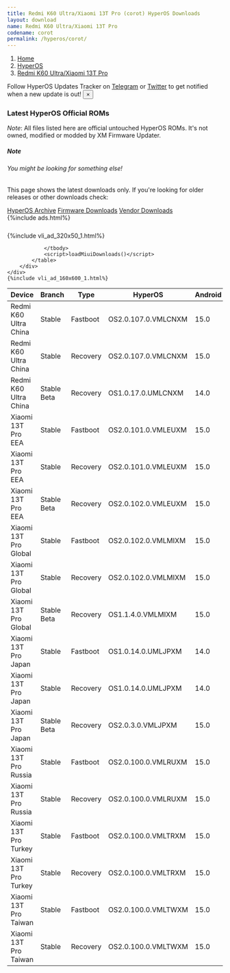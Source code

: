 ```yaml
---
title: Redmi K60 Ultra/Xiaomi 13T Pro (corot) HyperOS Downloads
layout: download
name: Redmi K60 Ultra/Xiaomi 13T Pro
codename: corot
permalink: /hyperos/corot/
---
```

<nav aria-label="breadcrumb">
    <ol class="breadcrumb">
        <li class="breadcrumb-item"><a href="/">Home</a></li>
        <li class="breadcrumb-item"><a href="/hyperos/">HyperOS</a></li>
        <li class="breadcrumb-item active" aria-current="page"><a href="/hyperos/corot/">Redmi K60 Ultra/Xiaomi 13T Pro</a></li>
    </ol>
</nav>
<div class="alert alert-primary alert-dismissible fade show" role="alert">
    Follow HyperOS Updates Tracker on <a href="https://t.me/MIUIUpdatesTracker" class="alert-link">Telegram</a>
     or <a href="https://twitter.com/MiFwUpdater" class="alert-link">Twitter</a> to get notified when a new update is out!
    <button type="button" class="close" data-dismiss="alert" aria-label="Close">
        <span aria-hidden="true">&times;</span>
    </button>
</div>

### Latest HyperOS Official ROMs
*Note*: All files listed here are official untouched HyperOS ROMs. It's not owned, modified or modded by XM Firmware Updater.
<div class="card">
  <div class="card-body">
    <h5 class="card-title">Note</h5>
    <h6 class="card-subtitle mb-2 text-muted">You might be looking for something else!</h6>
    <p class="card-text">This page shows the latest downloads only.
     If you're looking for older releases or other downloads check:</p>
    <a href="/archive/hyperos/corot/" class="card-link">HyperOS Archive</a>
    <a href="/firmware/corot/" class="card-link">Firmware Downloads</a>
    <a href="/vendor/corot/" class="card-link">Vendor Downloads</a>
  </div>
</div>
{%include ads.html%}
<div class="row justify-content-center">
    <div class="col-10">
        <div class="table-responsive-md" style="margin-top: 25px;">
            {%include vli_ad_320x50_1.html%}
            <table id="miui" class="display dt-responsive nowrap compact table table-striped table-hover table-sm">
                <thead class="thead-dark">
                    <tr>
                        <th data-ref="device">Device</th>
                        <th data-ref="branch">Branch</th>
                        <th data-ref="type">Type</th>
                        <th data-ref="miui">HyperOS</th>
                        <th data-ref="android">Android</th>
                        <th data-ref="size">Size</th>
                        <th data-ref="size">Date</th>
                        <th data-ref="link">Link</th>
                    </tr>
                </thead>
                <tbody>
                <tr><td>Redmi K60 Ultra China</td><td>Stable</td><td>Fastboot</td><td>OS2.0.107.0.VMLCNXM</td><td>15.0</td><td>8.7 GB</td><td>2025-04-30</td><td><a href="/hyperos/corot/stable/OS2.0.107.0.VMLCNXM/">Download</a></td></tr>
<tr><td>Redmi K60 Ultra China</td><td>Stable</td><td>Recovery</td><td>OS2.0.107.0.VMLCNXM</td><td>15.0</td><td>6.9 GB</td><td>2025-04-19</td><td><a href="/hyperos/corot/stable/OS2.0.107.0.VMLCNXM/">Download</a></td></tr>
<tr><td>Redmi K60 Ultra China</td><td>Stable Beta</td><td>Recovery</td><td>OS1.0.17.0.UMLCNXM</td><td>14.0</td><td>6.4 GB</td><td>2024-07-05</td><td><a href="/hyperos/corot/stable beta/OS1.0.17.0.UMLCNXM/">Download</a></td></tr>
<tr><td>Xiaomi 13T Pro EEA</td><td>Stable</td><td>Fastboot</td><td>OS2.0.101.0.VMLEUXM</td><td>15.0</td><td>7.9 GB</td><td>2025-03-26</td><td><a href="/hyperos/corot/stable/OS2.0.101.0.VMLEUXM/">Download</a></td></tr>
<tr><td>Xiaomi 13T Pro EEA</td><td>Stable</td><td>Recovery</td><td>OS2.0.101.0.VMLEUXM</td><td>15.0</td><td>6.1 GB</td><td>2025-03-11</td><td><a href="/hyperos/corot/stable/OS2.0.101.0.VMLEUXM/">Download</a></td></tr>
<tr><td>Xiaomi 13T Pro EEA</td><td>Stable Beta</td><td>Recovery</td><td>OS2.0.102.0.VMLEUXM</td><td>15.0</td><td>6.2 GB</td><td>2025-04-29</td><td><a href="/hyperos/corot/stable beta/OS2.0.102.0.VMLEUXM/">Download</a></td></tr>
<tr><td>Xiaomi 13T Pro Global</td><td>Stable</td><td>Fastboot</td><td>OS2.0.102.0.VMLMIXM</td><td>15.0</td><td>8.2 GB</td><td>2025-04-02</td><td><a href="/hyperos/corot/stable/OS2.0.102.0.VMLMIXM/">Download</a></td></tr>
<tr><td>Xiaomi 13T Pro Global</td><td>Stable</td><td>Recovery</td><td>OS2.0.102.0.VMLMIXM</td><td>15.0</td><td>6.1 GB</td><td>2025-03-18</td><td><a href="/hyperos/corot/stable/OS2.0.102.0.VMLMIXM/">Download</a></td></tr>
<tr><td>Xiaomi 13T Pro Global</td><td>Stable Beta</td><td>Recovery</td><td>OS1.1.4.0.VMLMIXM</td><td>15.0</td><td>6.0 GB</td><td>2024-11-05</td><td><a href="/hyperos/corot/stable beta/OS1.1.4.0.VMLMIXM/">Download</a></td></tr>
<tr><td>Xiaomi 13T Pro Japan</td><td>Stable</td><td>Fastboot</td><td>OS1.0.14.0.UMLJPXM</td><td>14.0</td><td>7.3 GB</td><td>2024-12-23</td><td><a href="/hyperos/corot/stable/OS1.0.14.0.UMLJPXM/">Download</a></td></tr>
<tr><td>Xiaomi 13T Pro Japan</td><td>Stable</td><td>Recovery</td><td>OS1.0.14.0.UMLJPXM</td><td>14.0</td><td>5.8 GB</td><td>2025-01-08</td><td><a href="/hyperos/corot/stable/OS1.0.14.0.UMLJPXM/">Download</a></td></tr>
<tr><td>Xiaomi 13T Pro Japan</td><td>Stable Beta</td><td>Recovery</td><td>OS2.0.3.0.VMLJPXM</td><td>15.0</td><td>6.1 GB</td><td>2025-04-22</td><td><a href="/hyperos/corot/stable beta/OS2.0.3.0.VMLJPXM/">Download</a></td></tr>
<tr><td>Xiaomi 13T Pro Russia</td><td>Stable</td><td>Fastboot</td><td>OS2.0.100.0.VMLRUXM</td><td>15.0</td><td>8.0 GB</td><td>2025-04-14</td><td><a href="/hyperos/corot/stable/OS2.0.100.0.VMLRUXM/">Download</a></td></tr>
<tr><td>Xiaomi 13T Pro Russia</td><td>Stable</td><td>Recovery</td><td>OS2.0.100.0.VMLRUXM</td><td>15.0</td><td>6.0 GB</td><td>2025-03-31</td><td><a href="/hyperos/corot/stable/OS2.0.100.0.VMLRUXM/">Download</a></td></tr>
<tr><td>Xiaomi 13T Pro Turkey</td><td>Stable</td><td>Fastboot</td><td>OS2.0.100.0.VMLTRXM</td><td>15.0</td><td>7.4 GB</td><td>2025-04-09</td><td><a href="/hyperos/corot/stable/OS2.0.100.0.VMLTRXM/">Download</a></td></tr>
<tr><td>Xiaomi 13T Pro Turkey</td><td>Stable</td><td>Recovery</td><td>OS2.0.100.0.VMLTRXM</td><td>15.0</td><td>6.1 GB</td><td>2025-03-29</td><td><a href="/hyperos/corot/stable/OS2.0.100.0.VMLTRXM/">Download</a></td></tr>
<tr><td>Xiaomi 13T Pro Taiwan</td><td>Stable</td><td>Fastboot</td><td>OS2.0.100.0.VMLTWXM</td><td>15.0</td><td>7.2 GB</td><td>2025-04-14</td><td><a href="/hyperos/corot/stable/OS2.0.100.0.VMLTWXM/">Download</a></td></tr>
<tr><td>Xiaomi 13T Pro Taiwan</td><td>Stable</td><td>Recovery</td><td>OS2.0.100.0.VMLTWXM</td><td>15.0</td><td>5.9 GB</td><td>2025-03-31</td><td><a href="/hyperos/corot/stable/OS2.0.100.0.VMLTWXM/">Download</a></td></tr>

                </tbody>
                <script>loadMiuiDownloads()</script>
            </table>
        </div>
    </div>
    {%include vli_ad_160x600_1.html%}
</div>
